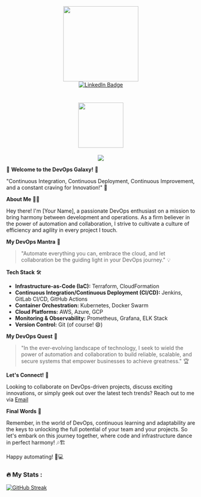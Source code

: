 <div id="header" align="center">
  <img src="https://media.giphy.com/media/dxn6fRlTIShoeBr69N/giphy.gif" width="200"/>
</div>

<div id="badges" align="center">
  <a href="https://www.linkedin.com/in/rachit-s-garg/">
    <img src="https://img.shields.io/badge/LinkedIn-hacker?style=for-the-badge&logo=linkedin&logoColor=white" alt="LinkedIn Badge"/>
  </a>
</div>

<div align="center">
  <img src="https://komarev.com/ghpvc/?username=iamrachit&style=flat-square&color=brightgreen" alt=""/>
</div>

<h1 align="center">
  <img src="https://media.giphy.com/media/KzJkzjggfGN5Py6nkT/giphy.gif" width="120px"/>
</h1>

<div align="center">
  <img src="https://media.giphy.com/media/MC6eSuC3yypCU/giphy.gif" width= auto height= auto/>
</div>


🚀 **Welcome to the DevOps Galaxy!** 🌌

"Continuous Integration, Continuous Deployment, Continuous Improvement, and a constant craving for Innovation!" 🚀

**About Me** 👨‍💻

Hey there! I'm [Your Name], a passionate DevOps enthusiast on a mission to bring harmony between development and operations. As a firm believer in the power of automation and collaboration, I strive to cultivate a culture of efficiency and agility in every project I touch.

**My DevOps Mantra** 📜

> "Automate everything you can, embrace the cloud, and let collaboration be the guiding light in your DevOps journey." 💡

**Tech Stack** 🛠️

- **Infrastructure-as-Code (IaC):** Terraform, CloudFormation
- **Continuous Integration/Continuous Deployment (CI/CD):** Jenkins, GitLab CI/CD, GitHub Actions
- **Container Orchestration:** Kubernetes, Docker Swarm
- **Cloud Platforms:** AWS, Azure, GCP
- **Monitoring & Observability:** Prometheus, Grafana, ELK Stack
- **Version Control:** Git (of course! 😄)

**My DevOps Quest** 🌟

> "In the ever-evolving landscape of technology, I seek to wield the power of automation and collaboration to build reliable, scalable, and secure systems that empower businesses to achieve greatness." 🏆

**Let's Connect!** 👋

Looking to collaborate on DevOps-driven projects, discuss exciting innovations, or simply geek out over the latest tech trends? Reach out to me via [Email](mailto:rachit.works4u@gmail.com)

**Final Words** 💬

Remember, in the world of DevOps, continuous learning and adaptability are the keys to unlocking the full potential of your team and your projects. So let's embark on this journey together, where code and infrastructure dance in perfect harmony! 🎶🏗️

Happy automating! 🤖💻


### :fire: My Stats :

[![GitHub Streak](http://github-readme-streak-stats.herokuapp.com?user=iamrachit&theme=hacker&hide_border=true)](https://git.io/streak-stats)
<!---
iamrachit/iamrachit is a ✨ special ✨ repository because its `README.md` (this file) appears on your GitHub profile.
You can click the Preview link to take a look at your changes.
--->
